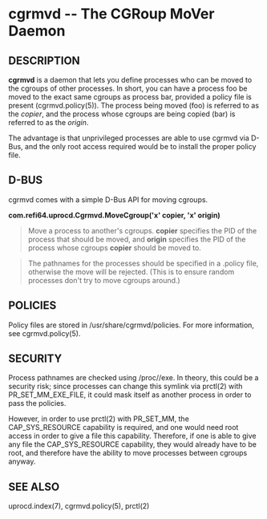 # cgrmvd -- The CGRoup MoVer Daemon

## DESCRIPTION

**cgrmvd** is a daemon that lets you define processes who can be moved to the cgroups of
other processes. In short, you can have a process foo be moved to the exact same
cgroups as process bar, provided a policy file is present (cgrmvd.policy(5)). The
process being moved (foo) is referred to as the *copier*, and the process whose cgroups
are being copied (bar) is referred to as the *origin*.

The advantage is that unprivileged processes are able to use cgrmvd via D-Bus, and the
only root access required would be to install the proper policy file.

## D-BUS

cgrmvd comes with a simple D-Bus API for moving cgroups.

**com.refi64.uprocd.Cgrmvd.MoveCgroup('x' copier, 'x' origin)**

> Move a process to another's cgroups. **copier** specifies the PID of the process that
> should be moved, and **origin** specifies the PID of the process whose cgroups **copier**
> should be moved to.

> The pathnames for the processes should be specified in a .policy file, otherwise
> the move will be rejected. (This is to ensure random processes don't try to move
> cgroups around.)

## POLICIES

Policy files are stored in /usr/share/cgrmvd/policies. For more information, see
cgrmvd.policy(5).

## SECURITY

Process pathnames are checked using /proc/<pid>/exe. In theory, this could be a
security risk; since processes can change this symlink via prctl(2) with
PR_SET_MM_EXE_FILE, it could mask itself as another process in order to pass the
policies.

However, in order to use prctl(2) with PR_SET_MM, the CAP_SYS_RESOURCE capability is
required, and one would need root access in order to give a file this capability.
Therefore, if one is able to give any file the CAP_SYS_RESOURCE capability, they would
already have to be root, and therefore have the ability to move processes between
cgroups anyway.

## SEE ALSO

uprocd.index(7), cgrmvd.policy(5), prctl(2)
